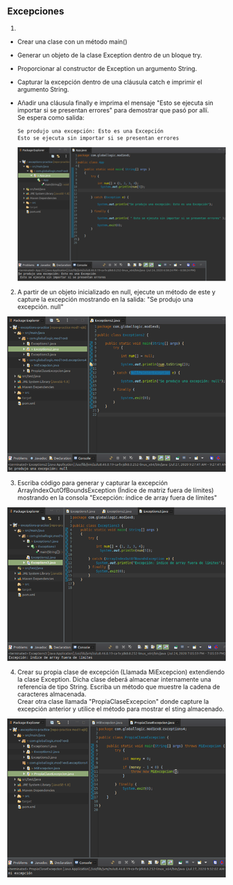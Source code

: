 ## Excepciones  
1.    
- Crear una clase con un método main()  
- Generar un objeto de la clase Exception dentro de un bloque try.  
- Proporcionar al constructor de Exception un argumento String.  
- Capturar la excepción dentro de una cláusula catch e imprimir el argumento String.  
- Añadir una cláusula finally e imprima el mensaje "Esto se ejecuta sin importar si se presentan errores" para demostrar que pasó por allí.  
Se espera como salida:  
	```  
	Se produjo una excepción: Esto es una Excepción  
	Esto se ejecuta sin importar si se presentan errores  
	```  
  
  ![resolucion](screenshots/ej8-1.png)
  
2. A partir de un objeto inicializado en null, ejecute un método de este y capture la excepción mostrando en la salida: "Se produjo una excepción. null"  
  
  ![resolucion](screenshots/ej8-2.png)
  
3. Escriba código para generar y capturar la excepción ArrayIndexOutOfBoundsException (Índice de matriz fuera de límites) mostrando en la consola "Excepción: índice de array fuera de límites"  
  
  ![resolucion](screenshots/ej8-3.png)
  
4. Crear su propia clase de excepción (Llamada MiExcepcion) extendiendo la clase Exception. Dicha clase deberá almacenar internamente una referencia de tipo String. Escriba un método que muestre la cadena de caracteres almacenada.  
Crear otra clase llamada "PropiaClaseExcepcion" donde capture la excepción anterior y utilice el método para mostrar el sting almacenado.  
  
  ![resolucion](screenshots/ej8-4.png)

